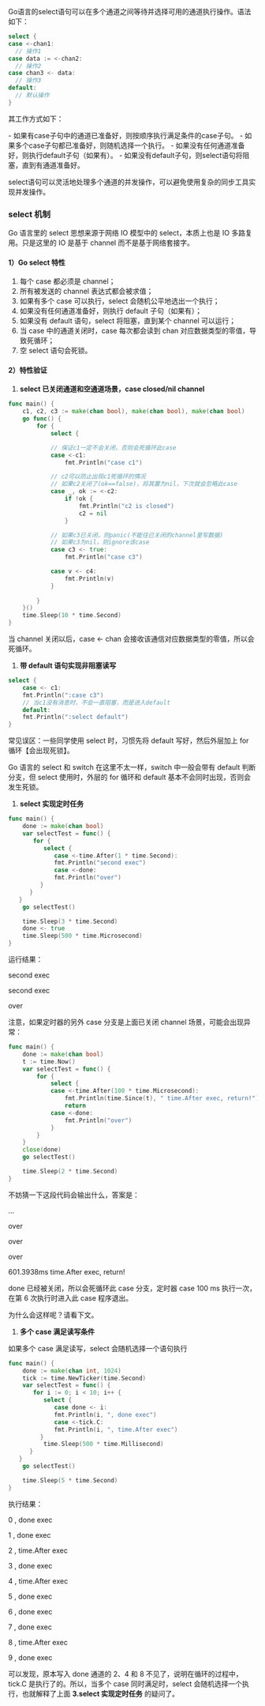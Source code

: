 Go语言的select语句可以在多个通道之间等待并选择可用的通道执行操作。语法如下：

``` go
select {
case <-chan1:
  // 操作1
case data := <-chan2:
  // 操作2
case chan3 <- data:
  // 操作3
default:
  // 默认操作
}
```

其工作方式如下：

\- 如果有case子句中的通道已准备好，则按顺序执行满足条件的case子句。
\- 如果多个case子句都已准备好，则随机选择一个执行。
\- 如果没有任何通道准备好，则执行default子句（如果有）。
\- 如果没有default子句，则select语句将阻塞，直到有通道准备好。

select语句可以灵活地处理多个通道的并发操作，可以避免使用复杂的同步工具实现并发操作。



###  select 机制

Go 语言里的 select 思想来源于网络 IO 模型中的 select，本质上也是 IO 多路复用。只是这里的 IO 是基于 channel 而不是基于网络套接字。

#### 1）Go select 特性

1. 每个 case 都必须是 channel；
2. 所有被发送的 channel 表达式都会被求值；
3. 如果有多个 case 可以执行，select 会随机公平地选出一个执行；
4. 如果没有任何通道准备好，则执行 default 子句（如果有）；
5. 如果没有 default 语句，select 将阻塞，直到某个 channel 可以运行；
6. 当 case 中的通道关闭时，case 每次都会读到 chan 对应数据类型的零值，导致死循环；
7. 空 select 语句会死锁。

#### 2）特性验证

1. **select 已关闭通道和空通道场景，case closed/nil channel**

```go
func main() {
	c1, c2, c3 := make(chan bool), make(chan bool), make(chan bool)
	go func() {
		for {
			select {

			// 保证c1一定不会关闭，否则会死循环此case
			case <-c1:
				fmt.Println("case c1")

			// c2可以防止出现c1死循环的情况
            // 如果c2关闭了(ok==false)，将其置为nil，下次就会忽略此case
			case _, ok := <-c2:
				if !ok {
					fmt.Println("c2 is closed")
					c2 = nil
				}

			// 如果c3已关闭，则panic(不能往已关闭的channel里写数据)
			// 如果c3为nil，则ignore该case
			case c3 <- true:
				fmt.Println("case c3")

            case v <- c4:
                fmt.Println(v)
			}       
            
		}
	}()
	time.Sleep(10 * time.Second)
}
```

当 channel 关闭以后，case <- chan 会接收该通信对应数据类型的零值，所以会死循环。



1. **带 default 语句实现非阻塞读写**

```go
select {
    case <- c1:
    fmt.Println(":case c3")
    // 当c1没有消息时，不会一直阻塞，而是进入default
    default:
    fmt.Println(":select default")
}
```

常见误区：一些同学使用 select 时，习惯先将 default 写好，然后外层加上 for 循环【会出现死锁】。

Go 语言的 select 和 switch 在这里不太一样，switch 中一般会带有 default 判断分支，但 select 使用时，外层的 for 循环和 default 基本不会同时出现，否则会发生死锁。



1. **select 实现定时任务**

```go
func main() {
    done := make(chan bool)
    var selectTest = func() {
       for {
          select {
             case <-time.After(1 * time.Second):
             fmt.Println("second exec")
             case <-done:
             fmt.Println("over")
         }
      }
   }
    go selectTest()

    time.Sleep(3 * time.Second)
    done <- true
    time.Sleep(500 * time.Microsecond)
}
```

运行结果：

second exec

second exec

over

注意，如果定时器的另外 case 分支是上面已关闭 channel 场景，可能会出现异常：

```go
func main() {
	done := make(chan bool)
	t := time.Now()
	var selectTest = func() {
		for {
			select {
			case <-time.After(100 * time.Microsecond):
				fmt.Println(time.Since(t), " time.After exec, return!")
				return
			case <-done:
				fmt.Println("over")
			}
		}
	}
	close(done)
	go selectTest()

	time.Sleep(2 * time.Second)
}
```

不妨猜一下这段代码会输出什么，答案是：

...

over

over

over

601.3938ms  time.After exec, return!

done 已经被关闭，所以会死循环此 case 分支，定时器 case 100 ms 执行一次，在第 6 次执行时进入此 case 程序退出。

为什么会这样呢？请看下文。



1. **多个 case 满足读写条件**

如果多个 case 满足读写，select 会随机选择一个语句执行

```go
func main() {
    done := make(chan int, 1024)
    tick := time.NewTicker(time.Second)
    var selectTest = func() {
       for i := 0; i < 10; i++ {
          select {
             case done <- i:
             fmt.Println(i, ", done exec")
             case <-tick.C:
             fmt.Println(i, ", time.After exec")
         }
          time.Sleep(500 * time.Millisecond)
      }
   }
    go selectTest()

    time.Sleep(5 * time.Second)
}
```

执行结果：

0 , done exec

1 , done exec

2 , time.After exec

3 , done exec

4 , time.After exec

5 , done exec

6 , done exec

7 , done exec

8 , time.After exec

9 , done exec

可以发现，原本写入 done 通道的 2、4 和 8 不见了，说明在循环的过程中，tick.C 是执行了的。所以，当多个 case 同时满足时，select 会随机选择一个执行，也就解释了上面 **3.select 实现定时任务** 的疑问了。